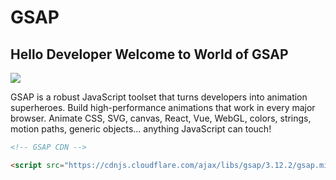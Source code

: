 # GSAP

<h2>Hello Developer Welcome to World of GSAP </h2>

<img src="https://encrypted-tbn0.gstatic.com/images?q=tbn:ANd9GcRjXRXSmTUbT62CJr4lfzEIzEZ5cqr35pf-Ug&usqp=CAU">

<p>GSAP is a robust JavaScript toolset that turns developers into animation superheroes. Build high-performance animations that work in every major browser. Animate CSS, SVG, canvas, React, Vue, WebGL, colors, strings, motion paths, generic objects... anything JavaScript can touch!</p>

```Html
<!-- GSAP CDN --> 

<script src="https://cdnjs.cloudflare.com/ajax/libs/gsap/3.12.2/gsap.min.js" integrity="sha512-16esztaSRplJROstbIIdwX3N97V1+pZvV33ABoG1H2OyTttBxEGkTsoIVsiP1iaTtM8b3+hu2kB6pQ4Clr5yug==" crossorigin="anonymous" referrerpolicy="no-referrer"></script>
```


